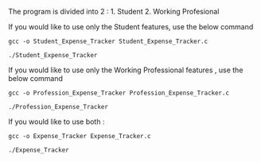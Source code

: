 The program is divided into 2 : 
	1. Student
	2. Working Profesional

If you would like to use only the Student features, use the below command 

```
gcc -o Student_Expense_Tracker Student_Expense_Tracker.c

./Student_Expense_Tracker
```

If you would like to use only the Working Professional features , use the below command

```
gcc -o Profession_Expense_Tracker Profession_Expense_Tracker.c

./Profession_Expense_Tracker
```

If you would like to use both :

```
gcc -o Expense_Tracker Expense_Tracker.c

./Expense_Tracker
```


